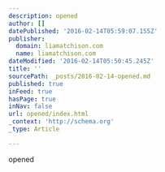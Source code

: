 ```yaml
---
description: opened
author: []
datePublished: '2016-02-14T05:59:07.155Z'
publisher:
  domain: liamatchison.com
  name: liamatchison.com
dateModified: '2016-02-14T05:50:45.245Z'
title: ''
sourcePath: _posts/2016-02-14-opened.md
published: true
inFeed: true
hasPage: true
inNav: false
url: opened/index.html
_context: 'http://schema.org'
_type: Article

---
```

opened